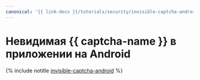 ```yaml
---
canonical: '{{ link-docs }}/tutorials/security/invisible-captcha-android'
---
```


# Невидимая {{ captcha-name }} в приложении на Android

{% include notitle [invisible-captcha-android](../../../../_tutorials/security/invisible-captcha-android.md) %}